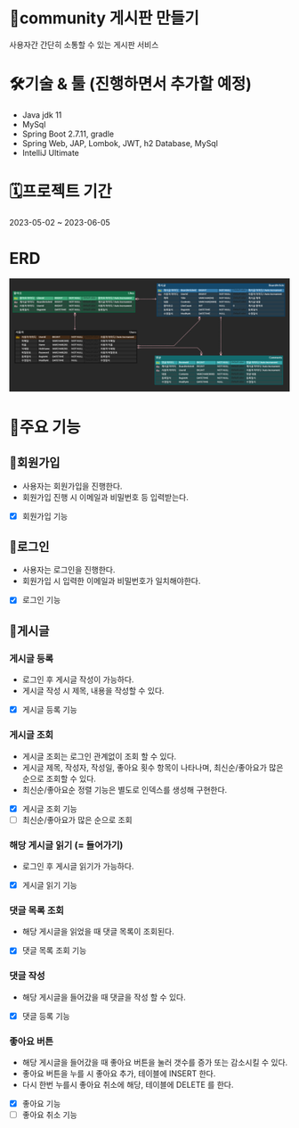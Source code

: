 # 📝community 게시판 만들기
사용자간 간단히 소통할 수 있는 게시판 서비스

# 🛠️기술 & 툴 (진행하면서 추가할 예정)
- Java jdk 11
- MySql
- Spring Boot 2.7.11, gradle
- Spring Web, JAP, Lombok, JWT, h2 Database, MySql
- IntelliJ Ultimate

# 🗓️프로젝트 기간
2023-05-02 ~ 2023-06-05

# ERD
![ERD](doc/img/CommunityERD.png)

# 🧰주요 기능
## 🧲회원가입
- 사용자는 회원가입을 진행한다.
- 회원가입 진행 시 이메일과 비밀번호 등 입력받는다.
- [x] 회원가입 기능

## 🚪로그인
- 사용자는 로그인을 진행한다.
- 회원가입 시 입력한 이메일과 비밀번호가 일치해야한다.
- [x] 로그인 기능

## 📝게시글
### 게시글 등록
- 로그인 후 게시글 작성이 가능하다.
- 게시글 작성 시 제목, 내용을 작성할 수 있다.
- [x] 게시글 등록 기능

### 게시글 조회
- 게시글 조회는 로그인 관계없이 조회 할 수 있다.
- 게시글 제목, 작성자, 작성일, 좋아요 횟수 항목이 나타나며, 최신순/좋아요가 많은 순으로 조회할 수 있다.
- 최신순/좋아요순 정렬 기능은 별도로 인덱스를 생성해 구현한다.
- [x] 게시글 조회 기능
- [ ] 최신순/좋아요가 많은 순으로 조회

### 해당 게시글 읽기 (= 들어가기)
- 로그인 후 게시글 읽기가 가능하다.
- [x] 게시글 읽기 기능

### 댓글 목록 조회
- 해당 게시글을 읽었을 때 댓글 목록이 조회된다.
- [x] 댓글 목록 조회 기능

### 댓글 작성
- 해당 게시글을 들어갔을 때 댓글을 작성 할 수 있다.
- [x] 댓글 등록 기능

### 좋아요 버튼
- 해당 게시글을 들어갔을 때 좋아요 버튼을 눌러 갯수를 증가 또는 감소시킬 수 있다.
- 좋아요 버튼을 누를 시 좋아요 추가, 테이블에 INSERT 한다.
- 다시 한번 누를시 좋아요 취소에 해당, 테이블에 DELETE 를 한다.
- [x] 좋아요 기능
- [ ] 좋아요 취소 기능
